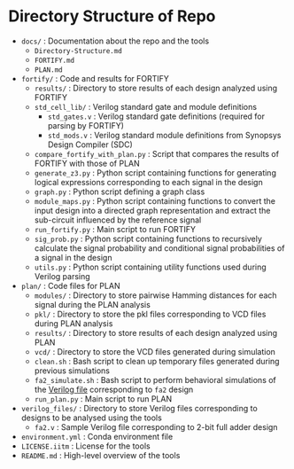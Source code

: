 # Directory Structure of Repo

- `docs/` : Documentation about the repo and the tools
  - `Directory-Structure.md`
  - `FORTIFY.md`
  - `PLAN.md`
- `fortify/` : Code and results for FORTIFY
  - `results/` : Directory to store results of each design analyzed using FORTIFY
  - `std_cell_lib/` : Verilog standard gate and module definitions
    - `std_gates.v` : Verilog standard gate definitions (required for parsing by FORTIFY)
    - `std_mods.v` : Verilog standard module definitions from Synopsys Design Compiler (SDC)
  - `compare_fortify_with_plan.py` : Script that compares the results of FORTIFY with those of PLAN
  - `generate_z3.py` : Python script containing functions for generating logical expressions corresponding to each signal in the design
  - `graph.py` : Python script defining a graph class
  - `module_maps.py` : Python script containing functions to convert the input design into a directed graph representation and extract the sub-circuit influenced by the reference signal
  - `run_fortify.py` : Main script to run FORTIFY
  - `sig_prob.py` : Python script containing functions to recursively calculate the signal probability and conditional signal probabilities of a signal in the design
  - `utils.py` : Python script containing utility functions used during Verilog parsing
- `plan/` : Code files for PLAN
  - `modules/` : Directory to store pairwise Hamming distances for each signal during the PLAN analysis
  - `pkl/` : Directory to store the pkl files corresponding to VCD files during PLAN analysis
  - `results/` : Directory to store results of each design analyzed using PLAN
  - `vcd/` : Directory to store the VCD files generated during simulation
  - `clean.sh` : Bash script to clean up temporary files generated during previous simulations
  - `fa2_simulate.sh` : Bash script to perform behavioral simulations of the [Verilog file](../verilog_files/fa2.v) corresponding to `fa2` design
  - `run_plan.py` : Main script to run PLAN
- `verilog_files/` : Directory to store Verilog files corresponding to designs to be analysed using the tools
  - `fa2.v` : Sample Verilog file corresponding to 2-bit full adder design
- `environment.yml` : Conda environment file
- `LICENSE.iitm` : License for the tools
- `README.md` : High-level overview of the tools
